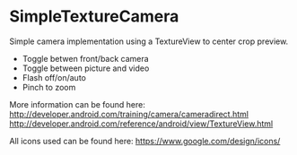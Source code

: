# SimpleTextureCamera
Simple camera implementation using a TextureView to center crop preview. 

* Toggle betwen front/back camera
* Toggle between picture and video
* Flash off/on/auto
* Pinch to zoom

More information can be found here:
http://developer.android.com/training/camera/cameradirect.html
http://developer.android.com/reference/android/view/TextureView.html

All icons used can be found here:
https://www.google.com/design/icons/
